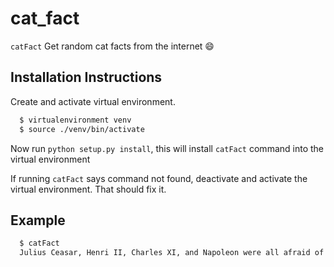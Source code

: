 # cat_fact
`catFact` Get random cat facts from the internet :smile:

## Installation Instructions

Create and activate virtual environment.

```bash
  $ virtualenvironment venv
  $ source ./venv/bin/activate
```
Now run `python setup.py install`, this will install `catFact` command into the virtual environment

If running `catFact` says command not found, deactivate and activate the virtual environment. That should fix it.

## Example

```bash
  $ catFact
  Julius Ceasar, Henri II, Charles XI, and Napoleon were all afraid of cats.
```
